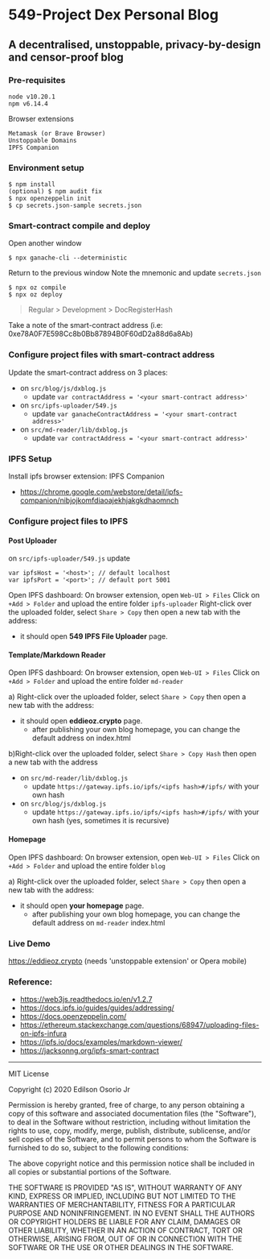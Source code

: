 
# 549-Project Dex Personal Blog
## A decentralised, unstoppable, privacy-by-design and censor-proof blog

### Pre-requisites

```
node v10.20.1 
npm v6.14.4
```

Browser extensions
```
Metamask (or Brave Browser)
Unstoppable Domains
IPFS Companion
```

###  Environment setup

```
$ npm install
(optional) $ npm audit fix 
$ npx openzeppelin init
$ cp secrets.json-sample secrets.json
```

### Smart-contract compile and deploy

Open another window
```
$ npx ganache-cli --deterministic
```
Return to the previous window
Note the mnemonic and update `secrets.json` 

```
$ npx oz compile
$ npx oz deploy
```
 > Regular > Development > DocRegisterHash
 
Take a note of the smart-contract address (i.e: 0xe78A0F7E598Cc8b0Bb87894B0F60dD2a88d6a8Ab)

### Configure project files with smart-contract address

Update the smart-contract address on 3 places: 

* on `src/blog/js/dxblog.js`
    * update `var contractAddress = '<your smart-contract address>'`
* on `src/ipfs-uploader/549.js`
    * update `var ganacheContractAddress = '<your smart-contract address>'` 
* on `src/md-reader/lib/dxblog.js`
    * update `var contractAddress = '<your smart-contract address>'`

### IPFS Setup

Install ipfs browser extension: IPFS Companion 
* https://chrome.google.com/webstore/detail/ipfs-companion/nibjojkomfdiaoajekhjakgkdhaomnch


### Configure project files to IPFS

#### Post Uploader
on `src/ipfs-uploader/549.js`
update 
```
var ipfsHost = '<host>'; // default localhost
var ipfsPort = '<port>'; // default port 5001
```

Open IPFS dashboard:
On browser extension, open `Web-UI > Files`
Click on `+Add > Folder` and upload the entire folder `ipfs-uploader` 
Right-click over the uploaded folder, select `Share > Copy` then open a new tab with the address:
* it should open **549 IPFS File Uploader** page.


#### Template/Markdown Reader

Open IPFS dashboard:
On browser extension, open `Web-UI > Files`
Click on `+Add > Folder` and upload the entire folder `md-reader` 

a) Right-click over the uploaded folder, select `Share > Copy` then open a new tab with the address:
* it should open **eddieoz.crypto** page.
	* after publishing your own blog homepage, you can change the default address on index.html

b)Right-click over the uploaded folder, select `Share > Copy Hash` then open a new tab with the address
* on `src/md-reader/lib/dxblog.js`
	* update `https://gateway.ipfs.io/ipfs/<ipfs hash>#/ipfs/` with your own hash
* on `src/blog/js/dxblog.js`
	* update `https://gateway.ipfs.io/ipfs/<ipfs hash>#/ipfs/` with your own hash
(yes, sometimes it is recursive)

#### Homepage

Open IPFS dashboard:
On browser extension, open `Web-UI > Files`
Click on `+Add > Folder` and upload the entire folder `blog` 

a) Right-click over the uploaded folder, select `Share > Copy` then open a new tab with the address:
* it should open **your homepage** page.
	* after publishing your own blog homepage, you can change the default address on `md-reader` index.html


### Live Demo

https://eddieoz.crypto (needs 'unstoppable extension' or Opera mobile)

### Reference:

* https://web3js.readthedocs.io/en/v1.2.7
* https://docs.ipfs.io/guides/guides/addressing/
* https://docs.openzeppelin.com/
* https://ethereum.stackexchange.com/questions/68947/uploading-files-on-ipfs-infura
* https://ipfs.io/docs/examples/markdown-viewer/
* https://jacksonng.org/ipfs-smart-contract

---

MIT License

Copyright (c) 2020 Edilson Osorio Jr

Permission is hereby granted, free of charge, to any person obtaining a copy
of this software and associated documentation files (the "Software"), to deal
in the Software without restriction, including without limitation the rights
to use, copy, modify, merge, publish, distribute, sublicense, and/or sell
copies of the Software, and to permit persons to whom the Software is
furnished to do so, subject to the following conditions:

The above copyright notice and this permission notice shall be included in all
copies or substantial portions of the Software.

THE SOFTWARE IS PROVIDED "AS IS", WITHOUT WARRANTY OF ANY KIND, EXPRESS OR
IMPLIED, INCLUDING BUT NOT LIMITED TO THE WARRANTIES OF MERCHANTABILITY,
FITNESS FOR A PARTICULAR PURPOSE AND NONINFRINGEMENT. IN NO EVENT SHALL THE
AUTHORS OR COPYRIGHT HOLDERS BE LIABLE FOR ANY CLAIM, DAMAGES OR OTHER
LIABILITY, WHETHER IN AN ACTION OF CONTRACT, TORT OR OTHERWISE, ARISING FROM,
OUT OF OR IN CONNECTION WITH THE SOFTWARE OR THE USE OR OTHER DEALINGS IN THE
SOFTWARE.
